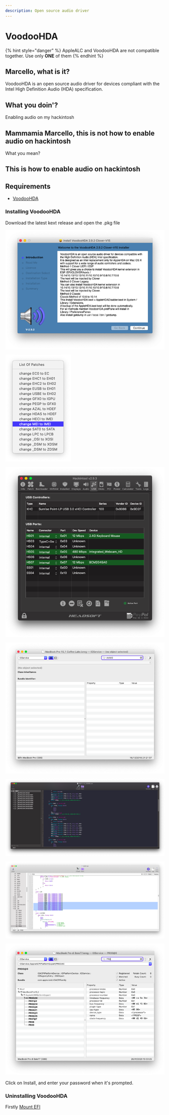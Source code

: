 ```yaml
---
description: Open source audio driver
---
```


# VoodooHDA

{% hint style="danger" %}
AppleALC and VoodooHDA are not compatible together. Use only **ONE** of them
{% endhint %}

## Marcello, what is it?

VoodooHDA is an open source audio driver for devices compliant with the Intel High Definition Audio \(HDA\) specification.

## What you doin'?

Enabling audio on my hackintosh

## Mammamia Marcello, this is not how to enable audio on hackintosh

What you mean?

## This is how to enable audio on hackintosh

## Requirements

* [VoodooHDA](https://github.com/chris1111/VoodooHDA-2.9.2-Clover-V15/releases)

### Installing VoodooHDA

Download the latest kext release and open the .pkg file

![Click on &quot;Continue&quot;](../.gitbook/assets/image%20%28107%29.png)

![Click on &quot;Continue&quot;](../.gitbook/assets/image%20%2895%29.png)

![Agree the license by clicking on &quot;Agree&quot;](../.gitbook/assets/image%20%2817%29.png)

![Click on &quot;Customize&quot;](../.gitbook/assets/image%20%2818%29.png)

![Expand &quot;VoodooHDA Clover UEFI/ESP&quot; if you&apos;re on a UEFI machine, else on &quot;Legacy&quot;](../.gitbook/assets/image%20%2846%29.png)

![Check only the macOS version you&apos;re using ](../.gitbook/assets/image%20%2859%29.png)

![](../.gitbook/assets/image%20%2822%29.png)

Click on Install, and enter your password when it's prompted.



### Uninstalling VoodooHDA

Firstly [Mount EFI](../bootloaders/mount-efi.md)



### 









